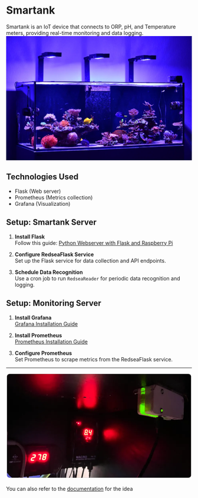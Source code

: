 # Smartank

Smartank is an IoT device that connects to ORP, pH, and Temperature meters, providing real-time monitoring and data logging.
![](images/reeftank.webp)

## Technologies Used

- Flask (Web server)
- Prometheus (Metrics collection)
- Grafana (Visualization)

## Setup: Smartank Server

1. **Install Flask**  
   Follow this guide: [Python Webserver with Flask and Raspberry Pi](https://towardsdatascience.com/python-webserver-with-flask-and-raspberry-pi-398423cc6f5d)

2. **Configure RedseaFlask Service**  
   Set up the Flask service for data collection and API endpoints.

3. **Schedule Data Recognition**  
   Use a cron job to run `RedseaReader` for periodic data recognition and logging.

## Setup: Monitoring Server

1. **Install Grafana**  
   [Grafana Installation Guide](https://grafana.com/tutorials/install-grafana-on-raspberry-pi/)

2. **Install Prometheus**  
   [Prometheus Installation Guide](http://www.d3noob.org/2020/02/installing-prometheus-and-grafana-on.html)

3. **Configure Prometheus**  
   Set Prometheus to scrape metrics from the RedseaFlask service.

---
![](images/orp.webp)

You can also refer to the [documentation](https://www.mitang.me/meter-reader/) for the idea
